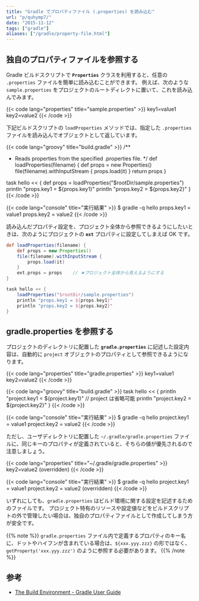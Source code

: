 ```yaml
---
title: "Gradle でプロパティファイル (.properties) を読み込む"
url: "p/quhymp7/"
date: "2015-11-12"
tags: ["gradle"]
aliases: ["/gradle/property-file.html"]
---
```


独自のプロパティファイルを参照する
----

Gradle ビルドスクリプトで **`Properties`** クラスを利用すると、任意の `.properties` ファイルを簡単に読み込むことができます。
例えば、次のような `sample.properties` をプロジェクトのルートディレクトに置いて、これを読み込んでみます。

{{< code lang="properties" title="sample.properties" >}}
key1=value1
key2=value2
{{< /code >}}

下記ビルドスクリプトの `loadProperties` メソッドでは、指定した `.properties` ファイルを読み込んでオブジェクトとして返しています。

{{< code lang="groovy" title="build.gradle" >}}
/**
 * Reads properties from the specified .properties file.
 */
def loadProperties(filename) {
    def props = new Properties()
    file(filename).withInputStream {
        props.load(it)
    }
    return props
}

task hello << {
    def props = loadProperties("$rootDir/sample.properties")
    println "props.key1 = ${props.key1}"
    println "props.key2 = ${props.key2}"
}
{{< /code >}}

{{< code lang="console" title="実行結果" >}}
$ gradle -q hello
props.key1 = value1
props.key2 = value2
{{< /code >}}

読み込んだプロパティ設定を、プロジェクト全体から参照できるようにしたいときは、次のようにプロジェクトの **`ext`** プロパティに設定してしまえば OK です。

```groovy
def loadProperties(filename) {
    def props = new Properties()
    file(filename).withInputStream {
        props.load(it)
    }
    ext.props = props    // ★プロジェクト全体から見えるようにする
}

task hello << {
    loadProperties("$rootDir/sample.properties")
    println "props.key1 = ${props.key1}"
    println "props.key2 = ${props.key2}"
}
```


gradle.properties を参照する
----

プロジェクトのディレクトリに配置した **`gradle.properties`** に記述した設定内容は、自動的に `project` オブジェクトのプロパティとして参照できるようになります。

{{< code lang="properties" title="gradle.properties" >}}
key1=value1
key2=value2
{{< /code >}}

{{< code lang="groovy" title="build.gradle" >}}
task hello << {
    println "project.key1 = ${project.key1}"  // project は省略可能
    println "project.key2 = ${project.key2}"
}
{{< /code >}}

{{< code lang="console" title="実行結果" >}}
$ gradle -q hello
project.key1 = value1
project.key2 = value2
{{< /code >}}

ただし、ユーザディレクトリに配置した `~/.gradle/gradle.properties` ファイルに、同じキーのプロパティが定義されていると、そちらの値が優先されるので注意しましょう。

{{< code lang="properties" title="~/.gradle/gradle.properties" >}}
key2=value2 (overridden)
{{< /code >}}

{{< code lang="console" title="実行結果" >}}
$ gradle -q hello
project.key1 = value1
project.key2 = value2 (overridden)
{{< /code >}}

いずれにしても、`gradle.properties` はビルド環境に関する設定を記述するためのファイルです。
プロジェクト特有のリソースや設定値などをビルドスクリプトの外で管理したい場合は、独自のプロパティファイルとして作成してしまう方が安全です。

{{% note %}}
`gradle.properties` ファイル内で定義するプロパティのキー名に、ドットやハイフンが含まれている場合は、`${xxx.yyy.zzz}` の形ではなく、`getProperty('xxx.yyy.zzz')` のように参照する必要があります。
{{% /note %}}

参考
----
* [The Build Environment - Gradle User Guide](https://docs.gradle.org/current/userguide/build_environment.html)

